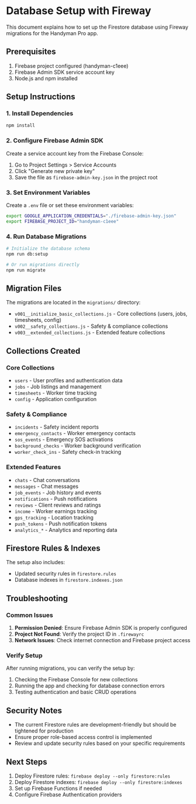 # Database Setup with Fireway

This document explains how to set up the Firestore database using Fireway migrations for the Handyman Pro app.

## Prerequisites

1. Firebase project configured (handyman-c1eee)
2. Firebase Admin SDK service account key
3. Node.js and npm installed

## Setup Instructions

### 1. Install Dependencies

```bash
npm install
```

### 2. Configure Firebase Admin SDK

Create a service account key from the Firebase Console:
1. Go to Project Settings > Service Accounts
2. Click "Generate new private key"
3. Save the file as `firebase-admin-key.json` in the project root

### 3. Set Environment Variables

Create a `.env` file or set these environment variables:

```bash
export GOOGLE_APPLICATION_CREDENTIALS="./firebase-admin-key.json"
export FIREBASE_PROJECT_ID="handyman-c1eee"
```

### 4. Run Database Migrations

```bash
# Initialize the database schema
npm run db:setup

# Or run migrations directly
npm run migrate
```

## Migration Files

The migrations are located in the `migrations/` directory:

- `v001__initialize_basic_collections.js` - Core collections (users, jobs, timesheets, config)
- `v002__safety_collections.js` - Safety & compliance collections 
- `v003__extended_collections.js` - Extended feature collections

## Collections Created

### Core Collections
- `users` - User profiles and authentication data
- `jobs` - Job listings and management
- `timesheets` - Worker time tracking
- `config` - Application configuration

### Safety & Compliance
- `incidents` - Safety incident reports
- `emergency_contacts` - Worker emergency contacts
- `sos_events` - Emergency SOS activations
- `background_checks` - Worker background verification
- `worker_check_ins` - Safety check-in tracking

### Extended Features
- `chats` - Chat conversations
- `messages` - Chat messages
- `job_events` - Job history and events
- `notifications` - Push notifications
- `reviews` - Client reviews and ratings
- `income` - Worker earnings tracking
- `gps_tracking` - Location tracking
- `push_tokens` - Push notification tokens
- `analytics_*` - Analytics and reporting data

## Firestore Rules & Indexes

The setup also includes:
- Updated security rules in `firestore.rules`
- Database indexes in `firestore.indexes.json`

## Troubleshooting

### Common Issues

1. **Permission Denied**: Ensure Firebase Admin SDK is properly configured
2. **Project Not Found**: Verify the project ID in `.firewayrc`
3. **Network Issues**: Check internet connection and Firebase project access

### Verify Setup

After running migrations, you can verify the setup by:
1. Checking the Firebase Console for new collections
2. Running the app and checking for database connection errors
3. Testing authentication and basic CRUD operations

## Security Notes

- The current Firestore rules are development-friendly but should be tightened for production
- Ensure proper role-based access control is implemented
- Review and update security rules based on your specific requirements

## Next Steps

1. Deploy Firestore rules: `firebase deploy --only firestore:rules`
2. Deploy Firestore indexes: `firebase deploy --only firestore:indexes` 
3. Set up Firebase Functions if needed
4. Configure Firebase Authentication providers